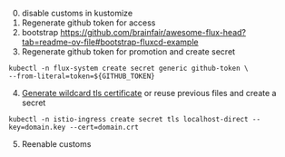0. disable customs in kustomize
1. Regenerate github token for access
2. bootstrap https://github.com/brainfair/awesome-flux-head?tab=readme-ov-file#bootstrap-fluxcd-example
3. Regenerate github token for promotion and create secret
```
kubectl -n flux-system create secret generic github-token \
--from-literal=token=${GITHUB_TOKEN}
```
4. [Generate wildcard tls certificate](https://gist.github.com/brainfair/d43c52c635f8a84a176b9a047fec1349) or reuse previous files and create a secret
```
kubectl -n istio-ingress create secret tls localhost-direct --key=domain.key --cert=domain.crt
```
5. Reenable customs
